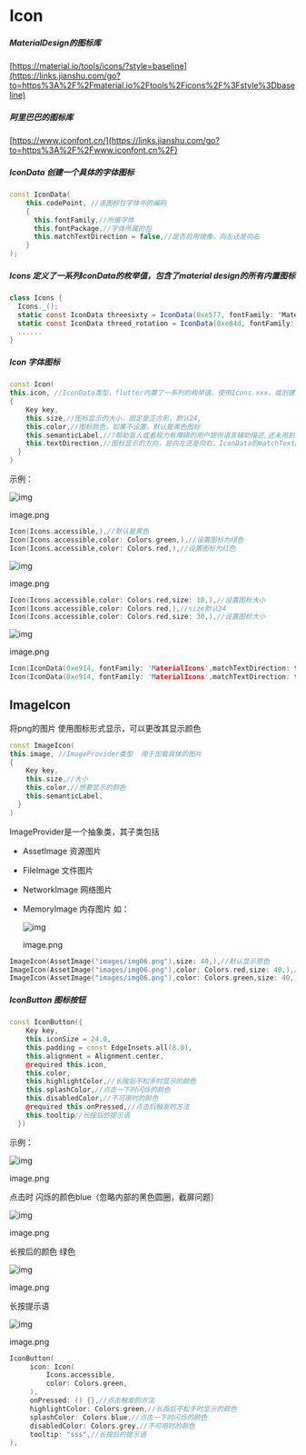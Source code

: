 # Icon

##### MaterialDesign的图标库

[https://material.io/tools/icons/?style=baseline](https://links.jianshu.com/go?to=https%3A%2F%2Fmaterial.io%2Ftools%2Ficons%2F%3Fstyle%3Dbaseline)

##### 阿里巴巴的图标库

[https://www.iconfont.cn/](https://links.jianshu.com/go?to=https%3A%2F%2Fwww.iconfont.cn%2F)

##### IconData   创建一个具体的字体图标

```cpp
const IconData(
    this.codePoint, //该图标在字体中的编码  
    {
      this.fontFamily,//所属字体
      this.fontPackage,//字体所属的包
      this.matchTextDirection = false,//是否启用镜像，向左还是向右
    }
);
```

##### Icons  定义了一系列IconData的枚举值，包含了material design的所有内置图标

```csharp
class Icons {
  Icons._();
  static const IconData threesixty = IconData(0xe577, fontFamily: 'MaterialIcons');
  static const IconData threed_rotation = IconData(0xe84d, fontFamily: 'MaterialIcons');
  ......
}
```

##### Icon  字体图标

```cpp
const Icon(
this.icon, //IconData类型，flutter内置了一系列的枚举值，使用Icons.xxx，或创建IconData
{
    Key key,
    this.size,//图标显示的大小，固定是正方形，默认24,
    this.color,//图标颜色，如果不设置，默认是黑色图标
    this.semanticLabel,//?帮助盲人或者视力有障碍的用户提供语言辅助描述,还未用到过
    this.textDirection,//图标显示的方向，是向左还是向右，IconData的matchTextDirection为true时有效，matchTextDirection默认值为false，因此只设置textDirection无效
  }
)
```

示例：





![img](https://upload-images.jianshu.io/upload_images/10820743-8dea2c526f286dfa.png?imageMogr2/auto-orient/strip|imageView2/2/w/27)

image.png

```cpp
Icon(Icons.accessible,),//默认是黑色
Icon(Icons.accessible,color: Colors.green,),//设置图标为绿色
Icon(Icons.accessible,color: Colors.red,),//设置图标为红色
```



![img](https://upload-images.jianshu.io/upload_images/10820743-49518b6d4b4523ea.png?imageMogr2/auto-orient/strip|imageView2/2/w/48)

image.png

```cpp
Icon(Icons.accessible,color: Colors.red,size: 10,),//设置图标大小
Icon(Icons.accessible,color: Colors.red,),//size默认24
Icon(Icons.accessible,color: Colors.red,size: 30,),//设置图标大小
```



![img](https://upload-images.jianshu.io/upload_images/10820743-4eb5eca7e4019d27.png?imageMogr2/auto-orient/strip|imageView2/2/w/33)

image.png

```cpp
Icon(IconData(0xe914, fontFamily: 'MaterialIcons',matchTextDirection: true),color: Colors.red,size: 30,textDirection: TextDirection.ltr,),
Icon(IconData(0xe914, fontFamily: 'MaterialIcons',matchTextDirection: true),color: Colors.red,size: 30,textDirection: TextDirection.rtl,),
```

## ImageIcon

将png的图片 使用图标形式显示，可以更改其显示颜色

```cpp
const ImageIcon(
this.image, //ImageProvider类型  用于加载具体的图片
{
    Key key,
    this.size,//大小
    this.color,//想要显示的颜色
    this.semanticLabel,
  }
)
```

ImageProvider是一个抽象类，其子类包括

- AssetImage   资源图片

- FileImage  文件图片

- NetworkImage    网络图片

- MemoryImage   内存图片
  如：

  

  ![img](https://upload-images.jianshu.io/upload_images/10820743-369a3076d7c90c96.png?imageMogr2/auto-orient/strip|imageView2/2/w/31)

  image.png

```cpp
ImageIcon(AssetImage("images/img06.png"),size: 40,),//默认显示原色
ImageIcon(AssetImage("images/img06.png"),color: Colors.red,size: 40,),//红色
ImageIcon(AssetImage("images/img06.png"),color: Colors.green,size: 40,),//绿色
```

##### IconButton   图标按钮

```cpp
const IconButton({
    Key key,
    this.iconSize = 24.0,
    this.padding = const EdgeInsets.all(8.0),
    this.alignment = Alignment.center,
    @required this.icon,
    this.color,
    this.highlightColor,//长按后不松手时显示的颜色
    this.splashColor,//点击一下时闪烁的颜色
    this.disabledColor,//不可用时的颜色
    @required this.onPressed,//点击后触发的方法
    this.tooltip//长按后的提示语
  })
```

示例：





![img](https://upload-images.jianshu.io/upload_images/10820743-cf5c8832be62cbea.png?imageMogr2/auto-orient/strip|imageView2/2/w/41)

image.png



点击时 闪烁的颜色blue（忽略内部的黑色圆圈，截屏问题）





![img](https://upload-images.jianshu.io/upload_images/10820743-abfb7c2280b2f347.png?imageMogr2/auto-orient/strip|imageView2/2/w/56)

image.png


长按后的颜色  绿色



![img](https://upload-images.jianshu.io/upload_images/10820743-3818a3831e8032e8.png)

image.png



长按提示语





![img](https://upload-images.jianshu.io/upload_images/10820743-34bc272dd3354690.png)

image.png

```cpp
IconButton(
     icon: Icon(
         Icons.accessible,
         color: Colors.green,
     ),
     onPressed: () {},//点击触发的方法
     highlightColor: Colors.green,//长按后不松手时显示的颜色
     splashColor: Colors.blue,//点击一下时闪烁的颜色
     disabledColor: Colors.grey,//不可用时的颜色
     tooltip: "sss",//长按后的提示语
),
```

